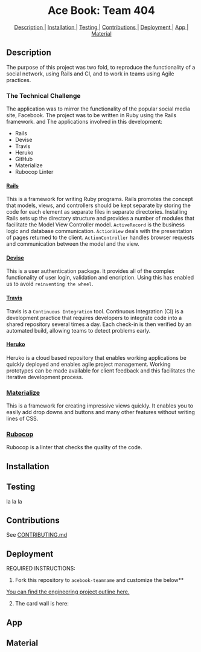 <h1 align="center">Ace Book: Team 404</h1>
<p align="center">

<div align="center">    
  
[Description ](#description) | 
[Installation ](#installation) | 
[Testing ](#testing) | 
[Contributions ](#contributions) | 
[Deployment ](#deployment) | 
[App ](#app) |
[Material ](#material)

</div>

## Description

The purpose of this project was two fold, to reproduce the functionality of a social network, using Rails and CI, and to work in teams using Agile practices. 

### The Technical Challenge

The application was to mirror the functionality of the popular social media site, Facebook. The project was to be written in Ruby using the Rails framework.  and 
The applications involved in this development:
* Rails
* Devise
* Travis
* Heruko
* GitHub
* Materialize
* Rubocop Linter

#### [Rails](https://guides.rubyonrails.org/)
This is a framework for writing Ruby programs. Rails promotes the concept that models, views, and controllers should be kept separate by storing the code for each element as separate files in separate directories. Installing Rails sets up the directory structure and provides a number of modules that facilitate the Model View Controller model. `ActiveRecord` is the business logic and database communication. `ActionView` deals with the presentation of pages returned to the client. `ActionController` handles browser requests and communication between the model and the view. 

#### [Devise](https://github.com/plataformatec/devise)
This is a user authentication package. It provides all of the complex functionality of user login, validation and encription. Using this has enabled us to avoid `reinventing the wheel`.

#### [Travis](https://travis-ci.org/)
Travis is a `Continuous Integration` tool. Continuous Integration (CI) is a development practice that requires developers to integrate code into a shared repository several times a day. Each check-in is then verified by an automated build, allowing teams to detect problems early.

#### [Heruko](https://www.heroku.com/)
Heruko is a cloud based repository that enables working applications be quickly deployed and enables agile project management. Working prototypes can be made available for client feedback and this facilitates the iterative development process.

### [Materialize](https://materializecss.com/)
This is a framework for creating impressive views quickly. It enables you to easily add drop downs and buttons and many other features without writing lines of CSS.

### [Rubocop](https://rubocop.readthedocs.io/en/latest/)
Rubocop is a linter that checks the quality of the code. 

## Installation

## Testing

la la la

## Contributions

See [CONTRIBUTING.md](CONTRIBUTING.md)

## Deployment

REQUIRED INSTRUCTIONS:

1. Fork this repository to `acebook-teamname` and customize
the below**

[You can find the engineering project outline here.](https://github.com/makersacademy/course/tree/master/engineering_projects/rails)

2. The card wall is here: <please update>
  
## App

## Material

